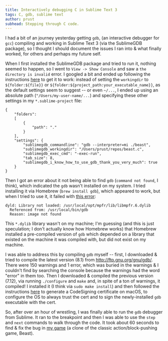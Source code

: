 ```yaml
---
title: Interactively debugging C in Sublime Text 3
tags: C, gdb, sublime text
author: prust
subhead: Stepping through C code.
---
```


I had a bit of an journey yesterday getting `gdb`, (an interactive debugger for `gcc`) compiling and working in Sublime Text 3 (via the SublimeGDB package), so I thought I should document the issues I ran into & what finally worked, for others and perhaps my future self.

When I first installed the SublimeGDB package and tried to run it, nothing seemed to happen, so I went to `View -> Show Console` and saw a `the directory is invalid` error. I googled a bit and ended up following the instructions [here](https://webcache.googleusercontent.com/search?q=cache:Sx-cz28zDmMJ:https://forum.sublimetext.com/t/sublime-text-3-build-3047-with-sublimegdb/11356+&cd=2&hl=en&ct=clnk&gl=us) to get it to work: instead of setting the `workingdir` to `${folder:${file}}` or `${folder:${project_path:your_executable_name}}`, as the default settings seem to suggest -- or even `~/...`, I ended up using an absolute path (`"/Users/my-user-name/...`) and specifying these other settings in my `*.sublime-project` file:

```
{
	"folders":
	[
		{
			"path": "."
		}
	],
    "settings": {
		"sublimegdb_commandline": "gdb --interpreter=mi ./beast",
		"sublimegdb_workingdir": "/Users/prust/repos/beast.c",
		"sublimegdb_exec_cmd": "-exec-run",
		"tab_size": 8,
		"sublimegdb_i_know_how_to_use_gdb_thank_you_very_much": true
	}
}
```

Then I got an error about it not being able to find `gdb` (`command not found`, I think), which indicated the `gdb` wasn't installed on my system. I tried installing it via Homebrew (`brew install gdb`), which appeared to work, but when I tried to use it, it failed with [this error](https://stackoverflow.com/questions/48847148/cannot-run-gdb-on-macs-terminal-even-after-codesign):

```
dyld: Library not loaded: /usr/local/opt/mpfr/lib/libmpfr.6.dylib
  Referenced from: /usr/local/bin/gdb
  Reason: image not found
```

This `*.dylib` library wasn't on my machine; I'm guessing (and this is just speculation; I don't actually know how Homebrew works) that Homebrew installed a pre-compiled version of `gdb` which depended on a library that existed on the machine it was compiled with, but did not exist on my machine.

I was able to address this by compiling `gdb` myself -- first, I downloaded & tried to compile the latest version (8.1) from http://ftp.gnu.org/gnu/gdb/. There were 150 warnings and 1 error, which was buried in the warnings & I couldn't find by searching the console because the warnings had the word "error" in them too. Then I downloaded & compiled the previous version (7.12), via running `./configure` and `make` and, in spite of a ton of warnings, it compiled! I installed it (I think via `sudo make install`) and then followed the instructions [here](https://sourceware.org/gdb/wiki/BuildingOnDarwin) to generate a CodeSigning certificate on macOS, to configure the OS to always trust the cert and to sign the newly-installed `gdb` executable with the cert.

So, after over an hour of wrestling, I was finally able to run the `gdb` debugger from Sublime. It ran to the breakpoint and then I was able to use the `step` and `next` commands to walk through the code. It took about 60 seconds to find & fix the bug in [my game](https://github.com/prust/beast.c) (a clone of the classic action/block-pushing game, Beast).
